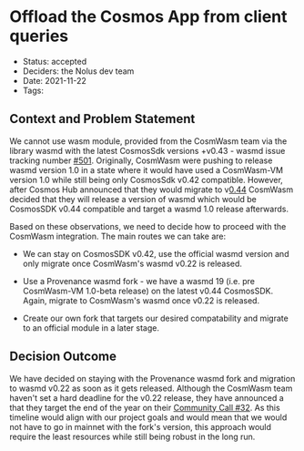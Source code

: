 # Offload the Cosmos App from client queries

- Status: accepted
- Deciders: the Nolus dev team
- Date: 2021-11-22
- Tags:

## Context and Problem Statement

We cannot use wasm module, provided from the CosmWasm team via the library wasmd with the latest CosmosSdk versions +v0.43 - wasmd issue tracking number [#501](https://github.com/CosmWasm/wasmd/issues/501). Originally, CosmWasm were pushing to release wasmd version 1.0 in a state where it would have used a CosmWasm-VM version 1.0 while still being only CosmosSdk v0.42 compatible. However, after Cosmos Hub announced that they would migrate to v[0.44](https://github.com/cosmos/gaia/blob/main/docs/roadmap/cosmos-hub-roadmap-2.0.md) CosmWasm decided that they will release a version of wasmd which would be CosmosSDK v0.44 compatible and target a wasmd 1.0 release afterwards.

Based on these observations, we need to decide how to proceed with the CosmWasm integration. The main routes we can take are:

 - We can stay on CosmosSDK v0.42, use the official wasmd version and only migrate once CosmWasm's wasmd v0.22 is released.

 - Use a Provenance wasmd fork - we have a wasmd 19 (i.e. pre CosmWasm-VM 1.0-beta release) on the latest v0.44 CosmosSDK. Again, migrate to CosmWasm's wasmd once v0.22 is released.

 - Create our own fork that targets our desired compatability and migrate to an official module in a later stage.

## Decision Outcome

We have decided on staying with the Provenance wasmd fork and migration to wasmd v0.22 as soon as it gets released. Although the CosmWasm team haven't set a hard deadline for the v0.22 release, they have announced a that they target the end of the year on their [Community Call #32](https://vimeo.com/646566481). As this timeline would align with our project goals and would mean that we would not have to go in mainnet with the fork's version, this approach would require the least resources while still being robust in the long run.